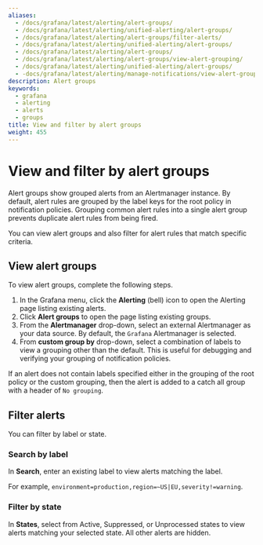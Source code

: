 ```yaml
---
aliases:
  - /docs/grafana/latest/alerting/alert-groups/
  - /docs/grafana/latest/alerting/unified-alerting/alert-groups/
  - /docs/grafana/latest/alerting/alert-groups/filter-alerts/
  - /docs/grafana/latest/alerting/unified-alerting/alert-groups/
  - /docs/grafana/latest/alerting/alert-groups/
  - /docs/grafana/latest/alerting/alert-groups/view-alert-grouping/
  - /docs/grafana/latest/alerting/unified-alerting/alert-groups/
  - -docs/grafana/latest/alerting/manage-notifications/view-alert-groups/
description: Alert groups
keywords:
  - grafana
  - alerting
  - alerts
  - groups
title: View and filter by alert groups
weight: 455
---
```


# View and filter by alert groups

Alert groups show grouped alerts from an Alertmanager instance. By default, alert rules are grouped by the label keys for the root policy in notification policies. Grouping common alert rules into a single alert group prevents duplicate alert rules from being fired.

You can view alert groups and also filter for alert rules that match specific criteria.

## View alert groups

To view alert groups, complete the following steps.

1. In the Grafana menu, click the **Alerting** (bell) icon to open the Alerting page listing existing alerts.
1. Click **Alert groups** to open the page listing existing groups.
1. From the **Alertmanager** drop-down, select an external Alertmanager as your data source. By default, the `Grafana` Alertmanager is selected.
1. From **custom group by** drop-down, select a combination of labels to view a grouping other than the default. This is useful for debugging and verifying your grouping of notification policies.

If an alert does not contain labels specified either in the grouping of the root policy or the custom grouping, then the alert is added to a catch all group with a header of `No grouping`.

## Filter alerts

You can filter by label or state.

### Search by label

In **Search**, enter an existing label to view alerts matching the label.

For example, `environment=production,region=~US|EU,severity!=warning`.

### Filter by state

In **States**, select from Active, Suppressed, or Unprocessed states to view alerts matching your selected state. All other alerts are hidden.

